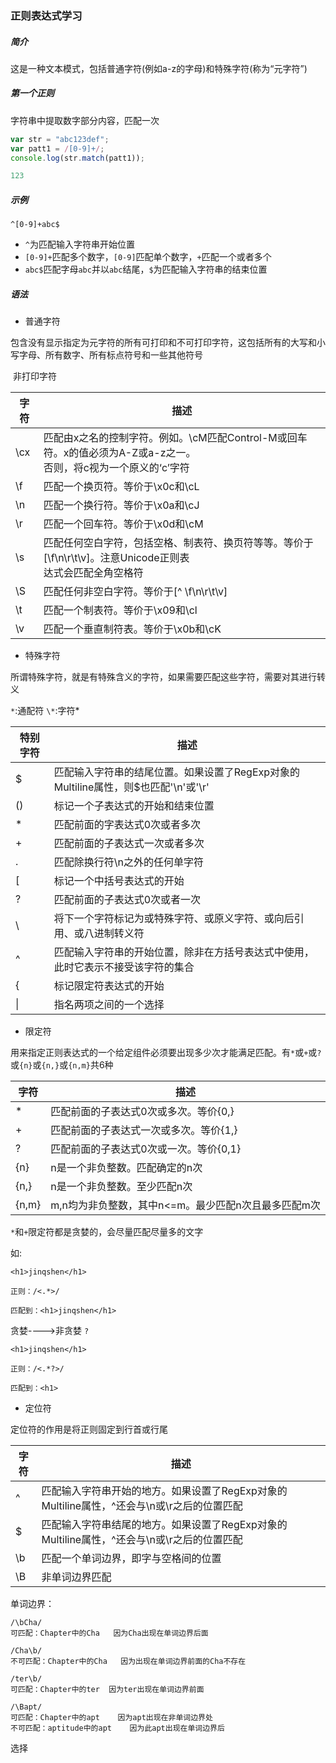 ### 正则表达式学习

##### 简介

这是一种文本模式，包括普通字符(例如a-z的字母)和特殊字符(称为“元字符”)



##### 第一个正则

字符串中提取数字部分内容，匹配一次

```js
var str = "abc123def";
var patt1 = /[0-9]+/;
console.log(str.match(patt1));
```

```js
123
```



##### 示例

`^[0-9]+abc$`

- `^`为匹配输入字符串开始位置
- `[0-9]+`匹配多个数字，`[0-9]`匹配单个数字，`+`匹配一个或者多个
- `abc$`匹配字母`abc`并以`abc`结尾，`$`为匹配输入字符串的结束位置



##### 语法

- 普通字符

包含没有显示指定为元字符的所有可打印和不可打印字符，这包括所有的大写和小写字母、所有数字、所有标点符号和一些其他符号

​	非打印字符

| 字符 | 描述                                                         |
| ---- | ------------------------------------------------------------ |
| \cx  | 匹配由x之名的控制字符。例如。\cM匹配Control-M或回车符。x的值必须为A-Z或a-z之一。<br>否则，将c视为一个原义的‘c’字符 |
| \f   | 匹配一个换页符。等价于\x0c和\cL                              |
| \n   | 匹配一个换行符。等价于\x0a和\cJ                              |
| \r   | 匹配一个回车符。等价于\x0d和\cM                              |
| \s   | 匹配任何空白字符，包括空格、制表符、换页符等等。等价于\[\f\n\r\t\v\]。注意Unicode正则表<br>达式会匹配全角空格符 |
| \S   | 匹配任何非空白字符。等价于\[^ \f\n\r\t\v\]                     |
| \t   | 匹配一个制表符。等价于\x09和\cl                              |
| \v   | 匹配一个垂直制符表。等价于\x0b和\cK                          |

- 特殊字符

所谓特殊字符，就是有特殊含义的字符，如果需要匹配这些字符，需要对其进行转义

`*`:通配符      `\*`:字符*

| 特别字符 | 描述                                                         |
| -------- | ------------------------------------------------------------ |
| $        | 匹配输入字符串的结尾位置。如果设置了RegExp对象的Multiline属性，则$也匹配'\n'或'\r' |
| ()       | 标记一个子表达式的开始和结束位置                             |
| *        | 匹配前面的字表达式0次或者多次                                |
| +        | 匹配前面的子表达式一次或者多次                               |
| .        | 匹配除换行符\n之外的任何单字符                               |
| [        | 标记一个中括号表达式的开始                                   |
| ?        | 匹配前面的子表达式0次或者一次                                |
| \        | 将下一个字符标记为或特殊字符、或原义字符、或向后引用、或八进制转义符 |
| ^        | 匹配输入字符串的开始位置，除非在方括号表达式中使用，此时它表示不接受该字符的集合 |
| {        | 标记限定符表达式的开始                                       |
| \|       | 指名两项之间的一个选择                                       |

- 限定符

用来指定正则表达式的一个给定组件必须要出现多少次才能满足匹配。有`*`或`+`或`?`或`{n}`或`{n,}`或`{n,m}`共6种

| 字符  | 描述                                                |
| ----- | --------------------------------------------------- |
| *     | 匹配前面的子表达式0次或多次。等价{0,}               |
| +     | 匹配前面的子表达式一次或多次。等价{1,}              |
| ?     | 匹配前面的子表达式0次或一次。等价{0,1}              |
| {n}   | n是一个非负整数。匹配确定的n次                      |
| {n,}  | n是一个非负整数。至少匹配n次                        |
| {n,m} | m,n均为非负整数，其中n<=m。最少匹配n次且最多匹配m次 |

`*`和`+`限定符都是贪婪的，会尽量匹配尽量多的文字

如:

```
<h1>jinqshen</h1>

正则：/<.*>/

匹配到：<h1>jinqshen</h1>
```

贪婪---->非贪婪  `?`

```
<h1>jinqshen</h1>

正则：/<.*?>/

匹配到：<h1>
```

- 定位符

定位符的作用是将正则固定到行首或行尾

| 字符 | 描述                                                         |
| ---- | ------------------------------------------------------------ |
| ^    | 匹配输入字符串开始的地方。如果设置了RegExp对象的Multiline属性，^还会与\n或\r之后的位置匹配 |
| $    | 匹配输入字符串结尾的地方。如果设置了RegExp对象的Multiline属性，^还会与\n或\r之后的位置匹配 |
| \b   | 匹配一个单词边界，即字与空格间的位置                         |
| \B   | 非单词边界匹配                                               |

单词边界：

```
/\bCha/
可匹配：Chapter中的Cha   因为Cha出现在单词边界后面

/Cha\b/
不可匹配：Chapter中的Cha   因为出现在单词边界前面的Cha不存在

/ter\b/
可匹配：Chapter中的ter  因为ter出现在单词边界前面

/\Bapt/
可匹配：Chapter中的apt    因为apt出现在非单词边界处
不可匹配：aptitude中的apt    因为此apt出现在单词边界后
```

选择
